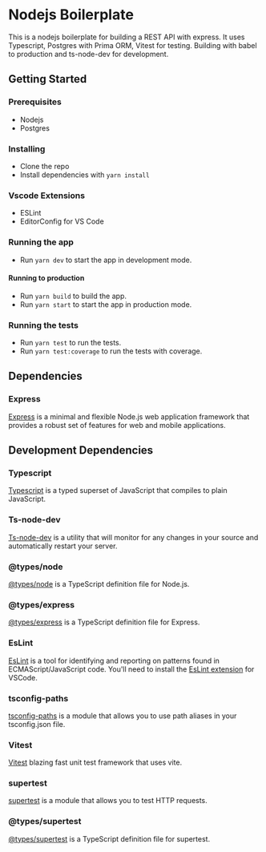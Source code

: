 # Nodejs Boilerplate
This is a nodejs boilerplate for building a REST API with express. It uses Typescript, Postgres with Prima ORM, Vitest for testing. Building with babel to production and ts-node-dev for development.

## Getting Started
### Prerequisites
- Nodejs
- Postgres

### Installing
- Clone the repo
- Install dependencies with `yarn install`

### Vscode Extensions
- ESLint
- EditorConfig for VS Code

### Running the app
- Run `yarn dev` to start the app in development mode.

#### Running to production
- Run `yarn build` to build the app.
- Run `yarn start` to start the app in production mode.

### Running the tests
- Run `yarn test` to run the tests.
- Run `yarn test:coverage` to run the tests with coverage.

## Dependencies
### Express
[Express](https://expressjs.com/) is a minimal and flexible Node.js web application framework that provides a robust set of features for web and mobile applications.


## Development Dependencies
### Typescript
[Typescript](https://www.typescriptlang.org/) is a typed superset of JavaScript that compiles to plain JavaScript.

### Ts-node-dev
[Ts-node-dev](https://www.npmjs.com/package/ts-node-dev) is a utility that will monitor for any changes in your source and automatically restart your server.

### @types/node
[@types/node](https://www.npmjs.com/package/@types/node) is a TypeScript definition file for Node.js.

### @types/express
[@types/express](https://www.npmjs.com/package/@types/express) is a TypeScript definition file for Express.

### EsLint
[EsLint](https://eslint.org/) is a tool for identifying and reporting on patterns found in ECMAScript/JavaScript code. You'll need to install the [EsLint extension](https://marketplace.visualstudio.com/items?itemName=dbaeumer.vscode-eslint) for VSCode.

### tsconfig-paths
[tsconfig-paths](https://www.npmjs.com/package/tsconfig-paths) is a module that allows you to use path aliases in your tsconfig.json file.

### Vitest
[Vitest](https://vitest.dev/) blazing fast unit test framework that uses vite.

### supertest
[supertest](https://www.npmjs.com/package/supertest) is a module that allows you to test HTTP requests.

### @types/supertest
[@types/supertest](https://www.npmjs.com/package/@types/supertest) is a TypeScript definition file for supertest.
